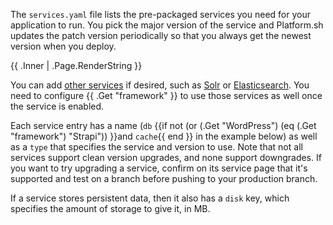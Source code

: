 The `services.yaml` file lists the pre-packaged services you need for your application to run.
You pick the major version of the service and Platform.sh updates the patch version periodically
so that you always get the newest version when you deploy.

{{ .Inner | .Page.RenderString }}

You can add [other services](/configuration/services/_index.md) if desired,
such as [Solr](/configuration/services/solr.md) or [Elasticsearch](/configuration/services/elasticsearch.md).
You need to configure {{ .Get "framework" }} to use those services as well once the service is enabled.

Each service entry has a name (`db` {{if not (or (.Get "WordPress") (eq (.Get "framework") "Strapi")) }}and `cache`{{ end }} in the example below)
as well as a `type` that specifies the service and version to use.
Note that not all services support clean version upgrades, and none support downgrades.
If you want to try upgrading a service,
confirm on its service page that it's supported
and test on a branch before pushing to your production branch.

If a service stores persistent data,
then it also has a `disk` key, which specifies the amount of storage to give it, in MB.
